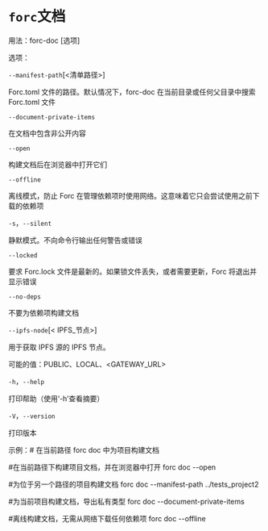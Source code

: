 # `forc`文档
用法：forc-doc [选项]

选项：

`--manifest-path`[<清单路径>]

Forc.toml 文件的路径。默认情况下，forc-doc 在当前目录或任何父目录中搜索 Forc.toml 文件

`--document-private-items`

在文档中包含非公开内容

`--open`

构建文档后在浏览器中打开它们

`--offline`

离线模式，防止 Forc 在管理依赖项时使用网络。这意味着它只会尝试使用之前下载的依赖项

`-s`，`--silent`

静默模式。不向命令行输出任何警告或错误

`--locked`

要求 Forc.lock 文件是最新的。如果锁文件丢失，或者需要更新，Forc 将退出并显示错误

`--no-deps`

不要为依赖项构建文档

`--ipfs-node`[< IPFS_节点>]

用于获取 IPFS 源的 IPFS 节点。

可能的值：PUBLIC、LOCAL、<GATEWAY_URL>

`-h`，`--help`

打印帮助（使用‘-h’查看摘要）

`-V`，`--version`

打印版本

示例：# 在当前路径 forc doc 中为项目构建文档

#在当前路径下构建项目文档，并在浏览器中打开 forc doc --open

#为位于另一个路径的项目构建文档 forc doc --manifest-path ../tests_project2

#为当前项目构建文档，导出私有类型 forc doc --document-private-items

#离线构建文档，无需从网络下载任何依赖项 forc doc --offline
